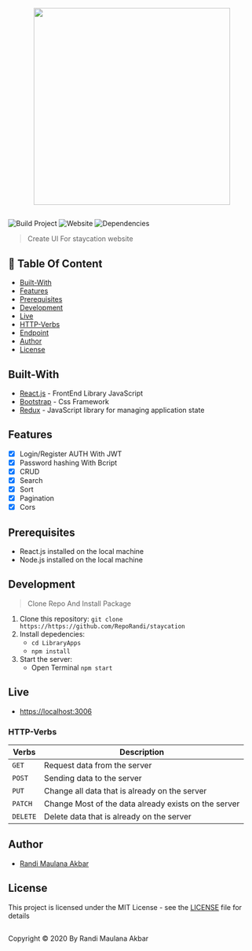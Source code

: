 <p align="center">
  <img width="400"  src="https://user-images.githubusercontent.com/63716330/90742698-b8008f80-e2f9-11ea-973f-a6e153b6614a.png">
</p>

##

![Build Project](https://github.com/vuejs-id/blog/workflows/Build%20Project/badge.svg) ![Website](https://img.shields.io/website?url=https%3A%2F%2Fblog.vuejs.id%2F) ![Dependencies](https://img.shields.io/david/vuejs-id/blog.svg)

> Create UI For staycation website

## :memo: Table Of Content

- [Built-With](https://github.com/RepoRandi/LibraryApps#Built-With)
- [Features](https://github.com/RepoRandi/LibraryApps#Features)
- [Prerequisites](https://github.com/RepoRandi/LibraryApps#Prerequisites)
- [Development](https://github.com/RepoRandi/LibraryApps#Development)
- [Live](https://github.com/RepoRandi/LibraryApps#Live)
- [HTTP-Verbs](https://github.com/RepoRandi/LibraryApps#HTTP-Verbs)
- [Endpoint](https://github.com/RepoRandi/LibraryApps#Endpoint)
- [Author](https://github.com/RepoRandi/LibraryApps#Author)
- [License](https://github.com/RepoRandi/LibraryApps#License)

## Built-With

- [React.js](http://reactjs.org/) - FrontEnd Library JavaScript
- [Bootstrap](https://getbootstrap.com/) - Css Framework
- [Redux](https://redux.js.org/) - JavaScript library for managing application state

## Features

- [x] Login/Register AUTH With JWT
- [x] Password hashing With Bcript
- [x] CRUD
- [x] Search
- [x] Sort
- [x] Pagination
- [x] Cors

## Prerequisites

- React.js installed on the local machine
- Node.js installed on the local machine

## Development

> Clone Repo And Install Package

1. Clone this repository:
   `git clone https://https://github.com/RepoRandi/staycation`
2. Install depedencies:
   - `cd LibraryApps`
   - `npm install`
3. Start the server:
   - Open Terminal `npm start`

## Live

- [https://localhost:3006](https://localhost:3000)

### HTTP-Verbs

| Verbs    | Description                                          |
| -------- | ---------------------------------------------------- |
| `GET`    | Request data from the server                         |
| `POST`   | Sending data to the server                           |
| `PUT`    | Change all data that is already on the server        |
| `PATCH`  | Change Most of the data already exists on the server |
| `DELETE` | Delete data that is already on the server            |

## Author

- [Randi Maulana Akbar](https://www.linkedin.com/in/randi-maulana-akbar/)

## License

This project is licensed under the MIT License - see the [LICENSE](https://github.com/RepoRandi/staycation/blob/master/LICENSE) file for details

##

Copyright © 2020 By Randi Maulana Akbar
